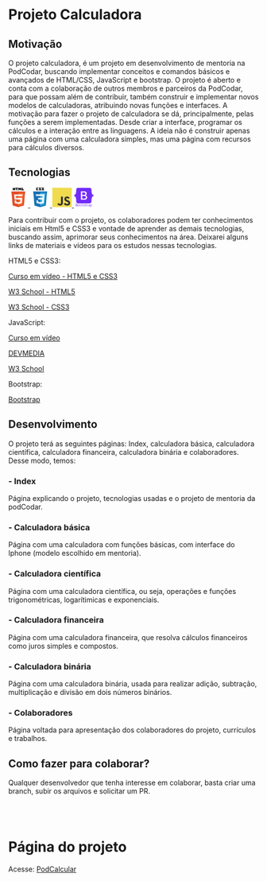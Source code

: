 # Projeto Calculadora

## Motivação

O projeto calculadora, é um projeto em desenvolvimento de mentoria na PodCodar, buscando implementar conceitos e comandos básicos e avançados de HTML/CSS, JavaScript e bootstrap. O projeto é aberto e conta com a colaboração de outros membros e parceiros da PodCodar, para que possam além de contribuir, também construir e implementar novos modelos de calculadoras, atribuindo novas funções e interfaces. A motivação para fazer o projeto de calculadora se dá, principalmente, pelas funções a serem implementadas. Desde criar a interface, programar os cálculos e a interação entre as linguagens. A ideia não é construir apenas uma página com uma calculadora simples, mas uma página com recursos para cálculos diversos.

## Tecnologias

<p align="left"> <a href="https://www.w3.org/html/" target="_blank"> <img src="https://raw.githubusercontent.com/devicons/devicon/master/icons/html5/html5-original-wordmark.svg" alt="html5" width="40" height="40"/> </a> <a href="https://www.w3schools.com/css/" target="_blank"> <img src="https://raw.githubusercontent.com/devicons/devicon/master/icons/css3/css3-original-wordmark.svg" alt="css3" width="40" height="40"/> </a> <a href="https://developer.mozilla.org/en-US/docs/Web/JavaScript" target="_blank"> <img src="https://raw.githubusercontent.com/devicons/devicon/master/icons/javascript/javascript-original.svg" alt="javascript" width="40" height="40"/> </a> <a href="https://getbootstrap.com" target="_blank"> <img src="https://raw.githubusercontent.com/devicons/devicon/master/icons/bootstrap/bootstrap-plain-wordmark.svg" alt="bootstrap" width="40" height="40"/> </a></p>

Para contribuir com o projeto, os colaboradores podem ter conhecimentos iniciais em Html5 e CSS3 e vontade de aprender as demais tecnologias, buscando assim, aprimorar seus conhecimentos na área. Deixarei alguns links de materiais e vídeos para os estudos nessas tecnologias.

HTML5 e CSS3:

<a href="https://www.youtube.com/watch?v=Ejkb_YpuHWs&list=PLHz_AreHm4dkZ9-atkcmcBaMZdmLHft8n"> Curso em vídeo - HTML5 e CSS3</a>

<a href="https://www.w3schools.com/html/"> W3 School - HTML5</a>

<a href="https://www.w3schools.com/css/default.asp"> W3 School - CSS3</a>

JavaScript:

<a href="https://www.youtube.com/watch?v=BXqUH86F-kA&list=PLntvgXM11X6pi7mW0O4ZmfUI1xDSIbmTm"> Curso em vídeo </a>

<a href="https://www.devmedia.com.br/javascript/"> DEVMEDIA </a>

<a href="https://www.w3schools.com/js/default.asp"> W3 School </a>

Bootstrap:

<a href="https://getbootstrap.com/"> Bootstrap </a>

## Desenvolvimento

O projeto terá as seguintes páginas: Index, calculadora básica, calculadora científica, calculadora financeira, calculadora binária e colaboradores. Desse modo, temos:

### - Index

Página explicando o projeto, tecnologias usadas e o projeto de mentoria da podCodar.

### - Calculadora básica

Página com uma calculadora com funções básicas, com interface do Iphone (modelo escolhido em mentoria).

### - Calculadora científica

Página com uma calculadora científica, ou seja, operações e funções trigonométricas, logarítimicas e exponenciais.

### - Calculadora financeira

Página com uma calculadora financeira, que resolva cálculos financeiros como juros simples e compostos.

### - Calculadora binária

Página com uma calculadora binária, usada para realizar adição, subtração, multiplicação e divisão em dois números binários.

### - Colaboradores

Página voltada para apresentação dos colaboradores do projeto, currículos e trabalhos.

## Como fazer para colaborar?

Qualquer desenvolvedor que tenha interesse em colaborar, basta criar uma branch, subir os arquivos e solicitar um PR.

<br> <br>

# Página do projeto

Acesse: <a href="https://joel-leal.github.io/calculadora/"> PodCalcular</a>
